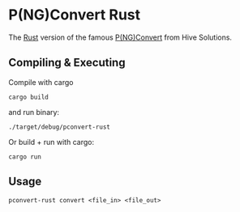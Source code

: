 # P(NG)Convert Rust

The [Rust](https://www.rust-lang.org) version of the famous [P(NG)Convert](https://github.com/hivesolutions/pconvert) from Hive Solutions.


## Compiling & Executing

Compile with cargo
```
cargo build
```

and run binary:
```
./target/debug/pconvert-rust
```

Or build + run with cargo:
```
cargo run
```

## Usage

```
pconvert-rust convert <file_in> <file_out>
```
